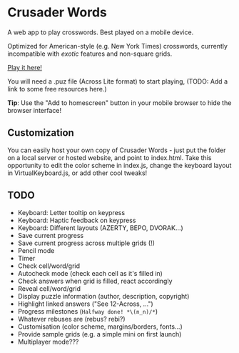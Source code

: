 # Crusader Words
A web app to play crosswords. Best played on a mobile device.

Optimized for American-style (e.g. New York Times) crosswords, currently incompatible with _exotic_ features and non-square grids.

[Play it here!](https://ker0chan.github.io/crusader-words/)

You will need a .puz file (Across Lite format) to start playing, (TODO: Add a link to some free resources here.)

**Tip**: Use the "Add to homescreen" button in your mobile browser to hide the browser interface!

## Customization
You can easily host your own copy of Crusader Words - just put the folder on a local server or hosted website, and point to index.html. Take this opportunity to edit the color scheme in index.js, change the keyboard layout in VirtualKeyboard.js, or add other cool tweaks!

## TODO
* Keyboard: Letter tooltip on keypress
* Keyboard: Haptic feedback on keypress
* Keyboard: Different layouts (AZERTY, BEPO, DVORAK...)
* Save current progress
* Save current progress across multiple grids (!)
* Pencil mode
* Timer
* Check cell/word/grid
* Autocheck mode (check each cell as it's filled in)
* Check answers when grid is filled, react accordingly
* Reveal cell/word/grid
* Display puzzle information (author, description, copyright)
* Highlight linked answers ("See 12-Across, ...")
* Progress milestones (`Halfway done! *\(n_n)/*`)
* Whatever rebuses are (rebus? rebi?)
* Customisation (color scheme, margins/borders, fonts...)
* Provide sample grids (e.g. a simple mini on first launch)
* Multiplayer mode???
